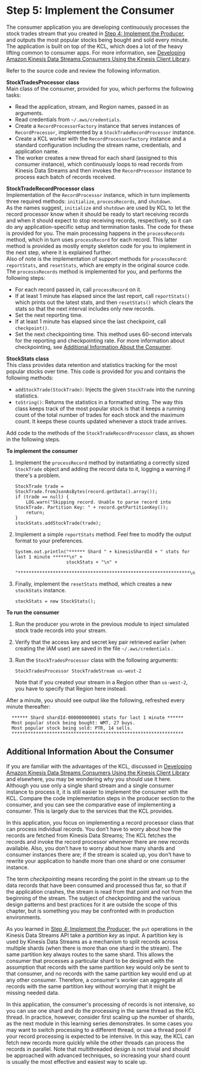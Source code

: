 # Step 5: Implement the Consumer<a name="learning-kinesis-module-one-consumer"></a>

The consumer application you are developing continuously processes the stock trades stream that you created in [Step 4: Implement the Producer](learning-kinesis-module-one-producer.md), and outputs the most popular stocks being bought and sold every minute\. The application is built on top of the KCL, which does a lot of the heavy lifting common to consumer apps\. For more information, see [Developing Amazon Kinesis Data Streams Consumers Using the Kinesis Client Library](developing-consumers-with-kcl.md)\. 

Refer to the source code and review the following information\.

**StockTradesProcessor class**  
Main class of the consumer, provided for you, which performs the following tasks:  
+ Read the application, stream, and Region names, passed in as arguments\.
+ Read credentials from `~/.aws/credentials`\.
+ Create a `RecordProcessorFactory` instance that serves instances of `RecordProcessor`, implemented by a `StockTradeRecordProcessor` instance\.
+ Create a KCL worker with the `RecordProcessorFactory` instance and a standard configuration including the stream name, credentials, and application name\. 
+ The worker creates a new thread for each shard \(assigned to this consumer instance\), which continuously loops to read records from Kinesis Data Streams and then invokes the `RecordProcessor` instance to process each batch of records received\.

**StockTradeRecordProcessor class**  
Implementation of the `RecordProcessor` instance, which in turn implements three required methods: `initialize`, `processRecords`, and `shutdown`\.  
As the names suggest, `initialize` and `shutdown` are used by KCL to let the record processor know when it should be ready to start receiving records and when it should expect to stop receiving records, respectively, so it can do any application\-specific setup and termination tasks\. The code for these is provided for you\. The main processing happens in the `processRecords` method, which in turn uses `processRecord` for each record\. This latter method is provided as mostly empty skeleton code for you to implement in the next step, where it is explained further\.  
Also of note is the implementation of support methods for `processRecord`: `reportStats`, and `resetStats`, which are empty in the original source code\.  
The `processsRecords` method is implemented for you, and performs the following steps:  
+  For each record passed in, call `processRecord` on it\.
+ If at least 1 minute has elapsed since the last report, call `reportStats()` which prints out the latest stats, and then `resetStats()` which clears the stats so that the next interval includes only new records\.
+ Set the next reporting time\.
+ If at least 1 minute has elapsed since the last checkpoint, call `checkpoint()`\. 
+ Set the next checkpointing time\.
This method uses 60\-second intervals for the reporting and checkpointing rate\. For more information about checkpointing, see [Additional Information About the Consumer](#learning-kinesis-module-one-consumer-supplement)\.

**StockStats class**  
This class provides data retention and statistics tracking for the most popular stocks over time\. This code is provided for you and contains the following methods:  
+ `addStockTrade(StockTrade)`: Injects the given `StockTrade` into the running statistics\.
+ `toString()`: Returns the statistics in a formatted string\.
The way this class keeps track of the most popular stock is that it keeps a running count of the total number of trades for each stock and the maximum count\. It keeps these counts updated whenever a stock trade arrives\.

Add code to the methods of the `StockTradeRecordProcessor` class, as shown in the following steps\.

**To implement the consumer**

1. Implement the `processRecord` method by instantiating a correctly sized `StockTrade` object and adding the record data to it, logging a warning if there's a problem\.

   ```
   StockTrade trade = StockTrade.fromJsonAsBytes(record.getData().array());
   if (trade == null) {
       LOG.warn("Skipping record. Unable to parse record into StockTrade. Partition Key: " + record.getPartitionKey());
       return;
   }
   stockStats.addStockTrade(trade);
   ```

1. Implement a simple `reportStats` method\. Feel free to modify the output format to your preferences\.

   ```
   System.out.println("****** Shard " + kinesisShardId + " stats for last 1 minute ******\n" +
                      stockStats + "\n" +
                      "****************************************************************\n");
   ```

1. Finally, implement the `resetStats` method, which creates a new `stockStats` instance\.

   ```
   stockStats = new StockStats();
   ```

**To run the consumer**

1. Run the producer you wrote in the previous module to inject simulated stock trade records into your stream\.

1. Verify that the access key and secret key pair retrieved earlier \(when creating the IAM user\) are saved in the file `~/.aws/credentials` \. 

1. Run the `StockTradesProcessor` class with the following arguments:

   ```
   StockTradesProcessor StockTradeStream us-west-2
   ```

   Note that if you created your stream in a Region other than `us-west-2`, you have to specify that Region here instead\.

After a minute, you should see output like the following, refreshed every minute thereafter:

```
  ****** Shard shardId-000000000001 stats for last 1 minute ******
  Most popular stock being bought: WMT, 27 buys.
  Most popular stock being sold: PTR, 14 sells.
  ****************************************************************
```

## Additional Information About the Consumer<a name="learning-kinesis-module-one-consumer-supplement"></a>

If you are familiar with the advantages of the KCL, discussed in [Developing Amazon Kinesis Data Streams Consumers Using the Kinesis Client Library](developing-consumers-with-kcl.md) and elsewhere, you may be wondering why you should use it here\. Although you use only a single shard stream and a single consumer instance to process it, it is still easier to implement the consumer with the KCL\. Compare the code implementation steps in the producer section to the consumer, and you can see the comparative ease of implementing a consumer\. This is largely due to the services that the KCL provides\.

In this application, you focus on implementing a record processor class that can process individual records\. You don’t have to worry about how the records are fetched from Kinesis Data Streams; The KCL fetches the records and invoke the record processor whenever there are new records available\. Also, you don’t have to worry about how many shards and consumer instances there are; if the stream is scaled up, you don’t have to rewrite your application to handle more than one shard or one consumer instance\.

The term *checkpointing* means recording the point in the stream up to the data records that have been consumed and processed thus far, so that if the application crashes, the stream is read from that point and not from the beginning of the stream\. The subject of checkpointing and the various design patterns and best practices for it are outside the scope of this chapter, but is something you may be confronted with in production environments\.

As you learned in [Step 4: Implement the Producer](learning-kinesis-module-one-producer.md), the `put` operations in the Kinesis Data Streams API take a *partition key* as input\. A partition key is used by Kinesis Data Streams as a mechanism to split records across multiple shards \(when there is more than one shard in the stream\)\. The same partition key always routes to the same shard\. This allows the consumer that processes a particular shard to be designed with the assumption that records with the same partition key would only be sent to that consumer, and no records with the same partition key would end up at any other consumer\. Therefore, a consumer's worker can aggregate all records with the same partition key without worrying that it might be missing needed data\.

In this application, the consumer's processing of records is not intensive, so you can use one shard and do the processing in the same thread as the KCL thread\. In practice, however, consider first scaling up the number of shards, as the next module in this learning series demonstrates\. In some cases you may want to switch processing to a different thread, or use a thread pool if your record processing is expected to be intensive\. In this way, the KCL can fetch new records more quickly while the other threads can process the records in parallel\. Note that multithreaded design is not trivial and should be approached with advanced techniques, so increasing your shard count is usually the most effective and easiest way to scale up\.
